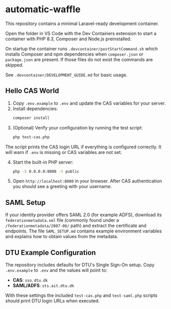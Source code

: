 # automatic-waffle

This repository contains a minimal Laravel-ready development container.

Open the folder in VS Code with the Dev Containers extension to start
a container with PHP 8.3, Composer and Node.js preinstalled.

On startup the container runs `.devcontainer/postStartCommand.sh` which installs
Composer and npm dependencies when `composer.json` or `package.json` are
present. If those files do not exist the commands are skipped.

See `.devcontainer/DEVELOPMENT_GUIDE.md` for basic usage.

## Hello CAS World

1. Copy `.env.example` to `.env` and update the CAS variables for your server.
2. Install dependencies:
   ```bash
   composer install
   ```
3. (Optional) Verify your configuration by running the test script:
   ```bash
   php test-cas.php
   ```
The script prints the CAS login URL if everything is configured correctly. It
   will warn if `.env` is missing or CAS variables are not set.

4. Start the built-in PHP server:
   ```bash
   php -S 0.0.0.0:8000 -t public
   ```
5. Open `http://localhost:8000` in your browser. After CAS authentication you
   should see a greeting with your username.

## SAML Setup

If your identity provider offers SAML 2.0 (for example ADFS), download its
`federationmetadata.xml` file (commonly found under a
`/federationmetadata/2007-06/` path) and extract the certificate and
endpoints. The file `SAML_SETUP.md` contains example environment variables and
explains how to obtain values from the metadata.

## DTU Example Configuration

The repository includes defaults for DTU's Single Sign-On setup. Copy `.env.example` to `.env`
and the values will point to:

- **CAS**: `sso.dtu.dk`
- **SAML/ADFS**: `sts.ait.dtu.dk`

With these settings the included `test-cas.php` and `test-saml.php` scripts
should print DTU login URLs when executed.
